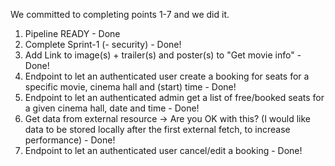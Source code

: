 We committed to completing points 1-7 and we did it.

1. Pipeline READY - Done
2. Complete Sprint-1 (- security) - Done!
3. Add Link to image(s) + trailer(s) and poster(s) to "Get movie info" - Done!
4. Endpoint to let an authenticated user create a booking for seats for a specific movie, cinema hall and (start) time - Done!
5. Endpoint to let an authenticated admin get a list of free/booked seats for a  given cinema hall, date and time - Done!
6. Get data from external resource  → Are you OK with this? (I would like data to be stored locally after the first external fetch, to increase performance) - Done!
7. Endpoint to let an authenticated user cancel/edit a booking - Done!
